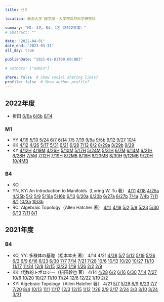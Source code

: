 ```yaml
---
title: ゼミ

location: 新潟大学 理学部・大学院自然科学研究科

summary: "M1: 3名，B4: 4名（2022年度）"
# abstract: ""

date: "2022-04-01"
date_end: "2023-03-31"
all_day: true

publishDate: "2021-02-01T00:00:00Z"

# authors: ["admin"]

share: false  # Show social sharing links?
profile: false  # Show author profile?
---
```

## 2022年度

- 折田
	[6/6a](https://youtu.be/Aj0m83gpPgo)
	[6/6b](https://youtu.be/Cwtx5oB6Yvc)
	[6/14](https://youtu.be/zMXAifQ49kM)

### M1
- YY
	[4/19](https://youtu.be/vFfSOraSgzM)
	[5/10](https://youtu.be/A1Xet7jRM_g)
	[5/24](https://youtu.be/Ft7FaWuVXAI)
	[6/7](https://youtu.be/xoc7U9KsDq0)
	[6/14](https://youtu.be/Fy9WL5xSGI0)
	[7/5](https://youtu.be/FRvzXtzsfvo)
	[7/19](https://youtu.be/HdYZiV5X5N0)
	[9/5a](https://youtu.be/Hdv_44nRIlU)
	[9/5b](https://youtu.be/D6kixPHCbvQ)
	[9/12](https://youtu.be/bJkyLfpJsfI)
	[9/27](https://youtu.be/tv-DOQpW2yM)
	[10/4](https://youtu.be/2yVwZexP-Gk)
- KK
	[4/12](https://youtu.be/NftPHvxnO0U)
	[4/26](https://youtu.be/et28g5RvbQA)
	[5/17](https://youtu.be/3yq6D9X3Qj8)
	[5/31](https://youtu.be/3s2lMorVtJg)
	[6/21](https://youtu.be/DFpuv9D3kfk)
	[6/28](https://youtu.be/RqdwWc_X8QE)
	[7/12](https://youtu.be/V9a40Yyza5Y)
	[8/2](https://youtu.be/J9qtIEjShtw)
	[8/29a](https://youtu.be/gnx5VThpGoA)
	[8/29b](https://youtu.be/o2Ec3M_JLUg)
	[9/29](https://youtu.be/F7r-YvjTtMo)
- KY
	[4/12H](https://youtu.be/L5StMVywf38)
	[4/19M](https://youtu.be/SyJMf3kYgow)
	[4/26H](https://youtu.be/Sf1-wgkPEfc)
	[5/10M](https://youtu.be/EB9_aXNHMFA)
	[5/17H](https://youtu.be/fKbImI16msM)
	[5/24M](https://youtu.be/iTpCnfSfQBU)
	[5/31H](https://youtu.be/OFmuc4WWR-8)
	[6/7M](https://youtu.be/TFbBbgTx_kk)
	[6/14M](https://youtu.be/gngRxC1JNp4)
	[6/21H](https://youtu.be/Ep0B15JVUaw)
	[6/28H](https://youtu.be/w2yLY2bEd_Q)
	[7/5M](https://youtu.be/v1W2YE8dQII)
	[7/12H](https://youtu.be/PnTTQUz18ts)
	[7/19H](https://youtu.be/lDVjdE61-5g)
	[8/2MB](https://youtu.be/3CQe0lDr-Sg)
	[8/18H](https://youtu.be/6L3rWl4xs1s)
	[8/23MB](https://youtu.be/p3gQjsgVwFY)
	[8/30H](https://youtu.be/SpmCzXKLNto)
	[9/12MB](https://youtu.be/05ueZh9ajL0)
	[9/20H](https://youtu.be/xii8JopN2vs)
	[10/4MB](https://youtu.be/yKrTFFDKJY0)

### B4
- KO
- YN, KY: An Introduction to Manifolds（Loring W. Tu 著）
	[4/11](https://youtu.be/16GjdmD549I)
	[4/18](https://youtu.be/C_sTGTZola8)
	[4/25a](https://youtu.be/HVD-WmZN2kk)
	[4/25b](https://youtu.be/RE9ItJHpk6I)
	[5/2](https://youtu.be/3a4y3qv5ccA)
	[5/9](https://youtu.be/4g9QAHjOr9M)
	[5/16a](https://youtu.be/WUy2bWQz2eE)
	[5/16b](https://youtu.be/GhZUGdMkm3Y)
	[6/13](https://youtu.be/c4IjCA9U2K0)
	[6/20a](https://youtu.be/aN6iRPW0lVE)
	[6/20b](https://youtu.be/sxiZKGR2Llw)
	[6/27a](https://youtu.be/-UJsydr_GcE)
	[6/27b](https://youtu.be/HL0DFlIAyjM)
	[7/4a](https://youtu.be/XzbR6IqKBtE)
	[7/4b](https://youtu.be/HL0DFlIAyjM)
	[7/11](https://youtu.be/rAuS7VA7O-g)
	[8/1](https://youtu.be/JokIQ28wKso)
	[10/3a](https://youtu.be/CXW0fqyIzpU)
	[10/3b](https://youtu.be/9DoRrUuwQ8o)
- RC: Algebraic Topology（Allen Hatcher 著）
	[4/11](https://youtu.be/PARFjvoAgho)
	[4/18](https://youtu.be/XNVB7oe6Fro)
	[5/2](https://youtu.be/f1O6nxcMOos)
	[5/9](https://youtu.be/IsA6Srcp0Fs)
	[5/23](https://youtu.be/_W8bXdq4ifc)
	[5/30](https://youtu.be/9U_SRH26-30)
	[6/13](https://youtu.be/5vF1pUSr3ug)
	[7/11](https://youtu.be/Ybw1GGGTl04)
	[8/1](https://youtu.be/0aeZNhFQLts)

## 2021年度

### B4
- KO, YY: 多様体の基礎（松本幸夫 著）
	4/14
	4/21
	[4/28](https://youtu.be/QUtstuKEgfo)
	[5/7](https://youtu.be/aardPHgHQU4)
	[5/12](https://youtu.be/gobJBTay9-A)
	[5/19](https://youtu.be/9O57KCUr6DU)
	[5/26](https://youtu.be/yo4ZCRtfR_o)
	[6/2](https://youtu.be/pXHWNFeJ8r8)
	[6/9](https://youtu.be/0klbLJCOUyQ)
	[6/16](https://youtu.be/ZvdP9MS-j_Q)
	[6/23](https://youtu.be/00lJH214Fb8)
	[6/30](https://youtu.be/oIOtSDRHhL0)
	[7/7](https://youtu.be/a3mFAoOhXtE)
	[7/14](https://youtu.be/XKQNFrSWSkU)
	[7/21](https://youtu.be/_cpmt8IpTvE)
	[7/28](https://youtu.be/M7ck_Oggd18)
	[10/6](https://youtu.be/0IXAAej7Rao)
	[10/13](https://youtu.be/g9h_R2ArGbg)
	[10/20](https://youtu.be/ij7OKKT8eQE)
	[10/27](https://youtu.be/zLRPPR3hxe4)
	[11/10](https://youtu.be/L0NU596pjMw)
	[11/17](https://youtu.be/99TA4gVHeoU)
	[11/24](https://youtu.be/KgZ2ielnwsU)
	[12/8](https://youtu.be/pUiSP1sjpPY)
	[12/15](https://youtu.be/awRF3OBWktE)
	[12/22](https://youtu.be/AhHQzDHaxXM)
	[1/19](https://youtu.be/UhbwaEr2Fg4)
	[1/26](https://youtu.be/X5y0iplWGZE)
	[2/2](https://youtu.be/nIGyFijYObE)
	[2/9](https://youtu.be/Qom1QSfzdYM)
- KK: 代数的トポロジー（枡田幹也 著）
	4/14
	[4/28](https://youtu.be/x3q5wr7FwaM)
	[6/2](https://youtu.be/qd5hjUT1lcE)
	[6/16](https://youtu.be/qqTr8rhOXqE)
	[6/30](https://youtu.be/6bFq-CZDGU0)
	[7/14](https://youtu.be/CBEZd8fUeuk)
	[7/27](https://youtu.be/wba8YgmXLvA)
	[10/6](https://youtu.be/fL-2X3Qvzf4)
	[10/20](https://youtu.be/h9X-voPg3Gc)
	[10/27](https://youtu.be/LUUqsvM355o)
	[11/10](https://youtu.be/x1CQXE8gGgo)
	[11/24](https://youtu.be/47cikDlgaZs)
	[12/8](https://youtu.be/cddMxlnDjVU)
	[12/22](https://youtu.be/kbc1YjrTzpc)
	[1/19](https://youtu.be/PXwrUqAoztg)
	[2/2](https://youtu.be/74mhXUWtBNs)
- KY: Algebraic Topology（Allen Hatcher 著）
	4/21
	[5/7](https://youtu.be/XV8rfGFiT8A)
	[5/26](https://youtu.be/VtBF3tr2XEA)
	[6/9](https://youtu.be/r9OkCqmR9pE)
	[6/23](https://youtu.be/NpHIOxVIsY8)
	[7/7](https://youtu.be/AfBHxhAyBq8)
	[7/20](https://youtu.be/RMsZUbo3wNs)
	[8/4](https://youtu.be/xOABAcecoBY)
	[10/13](https://youtu.be/vJ8DhObZNPY)
	[11/1](https://youtu.be/G05MwQhyXPc)
	[11/17](https://youtu.be/UOAcnxW6zsw)
	[12/3](https://youtu.be/-UxfXScWKRc)
	[12/15](https://youtu.be/7eobqmezVmA)
	[1/12](https://youtu.be/tpgW0mCrQMA)
	[1/26](https://youtu.be/d8Zb6QRLMQI)
	[2/9](https://youtu.be/qkc38IgT-ZI)
	[2/17](https://youtu.be/K7ZHODKE9OI)
	[2/24](https://youtu.be/8TXebThjR5U)
	[3/3](https://youtu.be/0FAU32YkdHg)
	[3/10](https://youtu.be/y-qssci91pk)
	[3/24](https://youtu.be/jUc1b-HWGn8)
	[3/31](https://youtu.be/53-3m6_BYxE)
